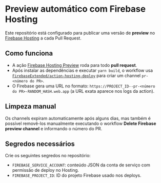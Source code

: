 # Preview automático com Firebase Hosting

Este repositório está configurado para publicar uma versão de **preview** no [Firebase Hosting](https://firebase.google.com/docs/hosting) a cada Pull Request.

## Como funciona

- A ação [Firebase Hosting Preview](.github/workflows/firebase-preview.yml) roda para todo **pull request**.
- Após instalar as dependências e executar `yarn build`, o workflow usa [`FirebaseExtended/action-hosting-deploy`](https://github.com/FirebaseExtended/action-hosting-deploy) para criar um channel `pr-<número do PR>`.
- O Firebase gera uma URL no formato:
  `https://PROJECT_ID--pr-<número do PR>-RANDOM_HASH.web.app`
  (a URL exata aparece nos logs da action).

## Limpeza manual

Os channels expiram automaticamente após alguns dias, mas também é possível removê-los manualmente executando o workflow **Delete Firebase preview channel** e informando o número do PR.

## Segredos necessários

Crie os seguintes segredos no repositório:

- `FIREBASE_SERVICE_ACCOUNT`: conteúdo JSON da conta de serviço com permissão de deploy no Hosting.
- `FIREBASE_PROJECT_ID`: ID do projeto Firebase usado nos deploys.
